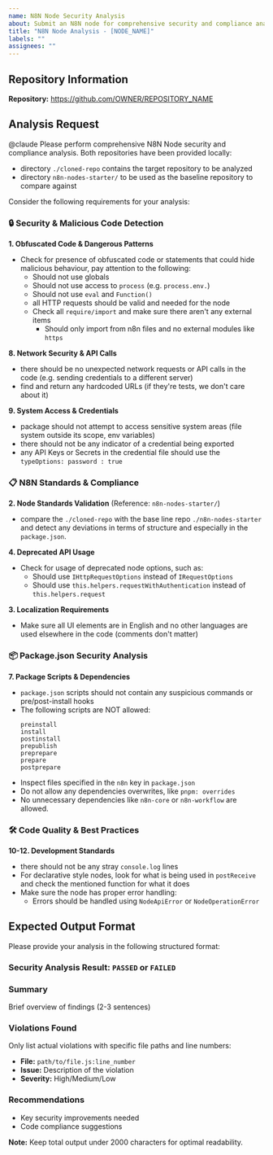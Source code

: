 ```yaml
---
name: N8N Node Security Analysis
about: Submit an N8N node for comprehensive security and compliance analysis
title: "N8N Node Analysis - [NODE_NAME]"
labels: ""
assignees: ""
---
```


## Repository Information

**Repository:** https://github.com/OWNER/REPOSITORY_NAME

## Analysis Request

@claude Please perform comprehensive N8N Node security and compliance analysis. Both repositories have been provided locally:

- directory `./cloned-repo` contains the target repository to be analyzed
- directory `n8n-nodes-starter/` to be used as the baseline repository to compare against

Consider the following requirements for your analysis:

### 🔒 Security & Malicious Code Detection

**1. Obfuscated Code & Dangerous Patterns**

- Check for presence of obfuscated code or statements that could hide malicious behaviour, pay attention to the following:
  - Should not use globals
  - Should not use access to `process` (e.g. `process.env.`)
  - Should not use `eval` and `Function()`
  - all HTTP requests should be valid and needed for the node
  - Check all `require/import` and make sure there aren't any external items
    - Should only import from n8n files and no external modules like `https`

**8. Network Security & API Calls**

- there should be no unexpected network requests or API calls in the code (e.g. sending credentials to a different server)
- find and return any hardcoded URLs (if they're tests, we don't care about it)

**9. System Access & Credentials**

- package should not attempt to access sensitive system areas (file system outside its scope, env variables)
- there should not be any indicator of a credential being exported
- any API Keys or Secrets in the credential file should use the `typeOptions: password : true`

### 📋 N8N Standards & Compliance

**2. Node Standards Validation** (Reference: `n8n-nodes-starter/`)

- compare the `./cloned-repo` with the base line repo `./n8n-nodes-starter` and detect any deviations in terms of structure and especially in the `package.json`.

**4. Deprecated API Usage**

- Check for usage of deprecated node options, such as:
  - Should use `IHttpRequestOptions` instead of `IRequestOptions`
  - Should use `this.helpers.requestWithAuthentication` instead of `this.helpers.request`

**3. Localization Requirements**

- Make sure all UI elements are in English and no other languages are used elsewhere in the code (comments don't matter)

### 📦 Package.json Security Analysis

**7. Package Scripts & Dependencies**

- `package.json` scripts should not contain any suspicious commands or pre/post-install hooks
- The following scripts are NOT allowed:
  ```
  preinstall
  install
  postinstall
  prepublish
  preprepare
  prepare
  postprepare
  ```
- Inspect files specified in the `n8n` key in `package.json`
- Do not allow any dependencies overwrites, like `pnpm: overrides`
- No unnecessary dependencies like `n8n-core` or `n8n-workflow` are allowed.

### 🛠 Code Quality & Best Practices

**10-12. Development Standards**

- there should not be any stray `console.log` lines
- For declarative style nodes, look for what is being used in `postReceive` and check the mentioned function for what it does
- Make sure the node has proper error handling:
  - Errors should be handled using `NodeApiError` or `NodeOperationError`

## Expected Output Format

Please provide your analysis in the following structured format:

### Security Analysis Result: `PASSED` or `FAILED`

### Summary

Brief overview of findings (2-3 sentences)

### Violations Found

Only list actual violations with specific file paths and line numbers:

- **File:** `path/to/file.js:line_number`
- **Issue:** Description of the violation
- **Severity:** High/Medium/Low

### Recommendations

- Key security improvements needed
- Code compliance suggestions

**Note:** Keep total output under 2000 characters for optimal readability.
